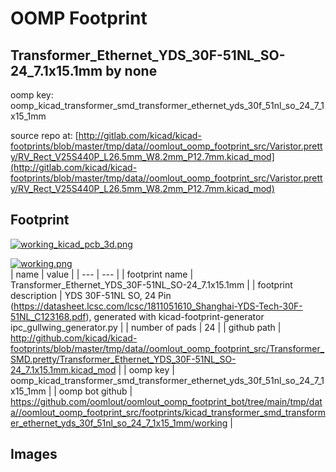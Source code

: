 # OOMP Footprint  
## Transformer_Ethernet_YDS_30F-51NL_SO-24_7.1x15.1mm  by none  
  
oomp key: oomp_kicad_transformer_smd_transformer_ethernet_yds_30f_51nl_so_24_7_1x15_1mm  
  
source repo at: [http://gitlab.com/kicad/kicad-footprints/blob/master/tmp/data//oomlout_oomp_footprint_src/Varistor.pretty/RV_Rect_V25S440P_L26.5mm_W8.2mm_P12.7mm.kicad_mod](http://gitlab.com/kicad/kicad-footprints/blob/master/tmp/data//oomlout_oomp_footprint_src/Varistor.pretty/RV_Rect_V25S440P_L26.5mm_W8.2mm_P12.7mm.kicad_mod)  
## Footprint  
  
[![working_kicad_pcb_3d.png](working_kicad_pcb_3d_600.png)](working_kicad_pcb_3d.png)  
  
[![working.png](working_600.png)](working.png)  
| name | value | 
| --- | --- | 
| footprint name | Transformer_Ethernet_YDS_30F-51NL_SO-24_7.1x15.1mm | 
| footprint description | YDS 30F-51NL SO, 24 Pin (https://datasheet.lcsc.com/lcsc/1811051610_Shanghai-YDS-Tech-30F-51NL_C123168.pdf), generated with kicad-footprint-generator ipc_gullwing_generator.py | 
| number of pads | 24 | 
| github path | http://github.com/kicad/kicad-footprints/blob/master/tmp/data//oomlout_oomp_footprint_src/Transformer_SMD.pretty/Transformer_Ethernet_YDS_30F-51NL_SO-24_7.1x15.1mm.kicad_mod | 
| oomp key | oomp_kicad_transformer_smd_transformer_ethernet_yds_30f_51nl_so_24_7_1x15_1mm | 
| oomp bot github | https://github.com/oomlout/oomlout_oomp_footprint_bot/tree/main/tmp/data//oomlout_oomp_footprint_src/footprints/kicad_transformer_smd_transformer_ethernet_yds_30f_51nl_so_24_7_1x15_1mm/working | 
## Images  
